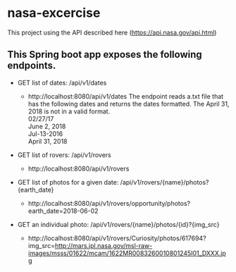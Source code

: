 # nasa-excercise
This project using the API described here (https://api.nasa.gov/api.html) 

## This Spring boot app exposes the following endpoints.
- GET list of dates: /api/v1/dates
  - http://localhost:8080/api/v1/dates
The endpoint reads a.txt file that has the following dates and returns the dates formatted. The April 31, 2018 is not in a valid format.  
02/27/17  
June 2, 2018  
Jul-13-2016  
April 31, 2018  

- GET list of rovers: /api/v1/rovers
  - http://localhost:8080/api/v1/rovers
- GET list of photos for a given date: /api/v1/rovers/{name}/photos?{earth_date}
  - http://localhost:8080/api/v1/rovers/opportunity/photos?earth_date=2018-06-02
- GET an individual photo: /api/v1/rovers/{name}/photos/{id}?{img_src}
  - http://localhost:8080/api/v1/rovers/Curiosity/photos/617694?img_src=http://mars.jpl.nasa.gov/msl-raw-images/msss/01622/mcam/1622MR0083260010801245I01_DXXX.jpg 

